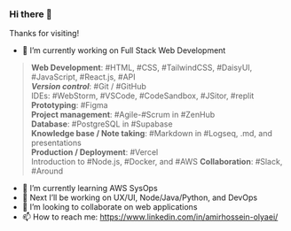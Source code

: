 ### Hi there 👋
Thanks for visiting!
- 🔭 I’m currently working on Full Stack Web Development 
>**Web Development**: #HTML, #CSS, #TailwindCSS, #DaisyUI, #JavaScript, #React.js, #API  
_**Version control**_: #Git / #GitHub  
IDEs: #WebStorm, #VSCode, #CodeSandbox, #JSitor, #replit  
**Prototyping**: #Figma  
**Project management**: #Agile-#Scrum in #ZenHub  
**Database**: #PostgreSQL in #Supabase  
**Knowledge base / Note taking**: #Markdown in #Logseq, .md, and presentations  
**Production / Deployment**: #Vercel  
Introduction to #Node.js, #Docker, and #AWS
**Collaboration**: #Slack, #Around
- 🌱 I’m currently learning AWS SysOps
- 🔭 Next I’ll be working on UX/UI, Node/Java/Python, and DevOps
- 👯 I’m looking to collaborate on web applications
- 📫 How to reach me: https://www.linkedin.com/in/amirhossein-olyaei/
<!--
**AmirhosseinOlyaei/AmirhosseinOlyaei** is a ✨ _special_ ✨ repository because its `README.md` (this file) appears on your GitHub profile.

Here are some ideas to get you started:

- 🔭 I’m currently working on ...
- 🌱 I’m currently learning ...
- 👯 I’m looking to collaborate on ...
- 🤔 I’m looking for help with ...
- 💬 Ask me about ...
- 📫 How to reach me: ...
- 😄 Pronouns: ...
- ⚡ Fun fact: ...
-->

